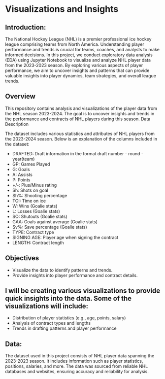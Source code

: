 # Visualizations and Insights

## Introduction:
The National Hockey League (NHL) is a premier professional ice hockey league comprising teams from North America.
Understanding player performance and trends is crucial for teams, coaches, and analysts to make informed decisions.
In this project, we conduct exploratory data analysis (EDA) using Jupyter Notebook to visualize and analyze NHL player data from the 2023-2023 season.
By exploring various aspects of player performance, we aim to uncover insights and patterns that can provide valuable insights into player dynamics, team strategies, and overall league trends.

## Overview

This repository contains analysis and visualizations of the player data from the NHL season 2023-2024. The goal is to uncover insights and trends in the performance and contracts of NHL players during this season.
Data Description

The dataset includes various statistics and attributes of NHL players from the 2023-2024 season. Below is an explanation of the columns included in the dataset:

- DRAFTED: Draft information in the format draft number - round - year(team)
- GP: Games Played
- G: Goals
- A: Assists
- P: Points
- +/-: Plus/Minus rating
- Sh: Shots on goal
- Sh%: Shooting percentage
- TOI: Time on ice
- W: Wins (Goalie stats)
- L: Losses (Goalie stats)
- SO: Shutouts (Goalie stats)
- GAA: Goals against average (Goalie stats)
- Sv%: Save percentage (Goalie stats)
- TYPE: Contract type
- SIGNING AGE: Player age when signing the contract
- LENGTH: Contract length

## Objectives

- Visualize the data to identify patterns and trends.
- Provide insights into player performance and contract details.



## I will be creating various visualizations to provide quick insights into the data. Some of the visualizations will include:

- Distribution of player statistics (e.g., age, points, salary)
- Analysis of contract types and lengths
- Trends in drafting patterns and player performance

## Data:
The dataset used in this project consists of NHL player data spanning the 2023-2023 season. It includes information such as player statistics,
positions, salaries, and more. The data was sourced from reliable NHL databases and websites, ensuring accuracy and reliability for analysis.
